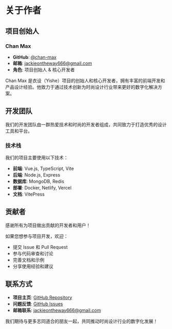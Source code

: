 # 关于作者

## 项目创始人

### Chan Max
- **GitHub**: [@chan-max](https://github.com/chan-max)
- **邮箱**: jackieontheway666@gmail.com
- **角色**: 项目创始人 & 核心开发者

Chan Max 是衣设（Yishe）项目的创始人和核心开发者，拥有丰富的前端开发和产品设计经验。他致力于通过技术创新为时尚设计行业带来更好的数字化解决方案。

## 开发团队

我们的开发团队由一群热爱技术和时尚的开发者组成，共同致力于打造优秀的设计工具和平台。

### 技术栈

我们的项目主要使用以下技术：

- **前端**: Vue.js, TypeScript, Vite
- **后端**: Node.js, Express
- **数据库**: MongoDB, Redis
- **部署**: Docker, Netlify, Vercel
- **文档**: VitePress

## 贡献者

感谢所有为项目做出贡献的开发者和用户！

如果您想参与项目开发，欢迎：

- 提交 Issue 和 Pull Request
- 参与代码审查和讨论
- 完善文档和示例
- 分享使用经验和建议

## 联系方式

- **项目主页**: [GitHub Repository](https://github.com/chan-max/yishe-client)
- **问题反馈**: [GitHub Issues](https://github.com/chan-max/yishe-client/issues)
- **邮箱联系**: jackieontheway666@gmail.com

我们期待与更多志同道合的朋友一起，共同推动时尚设计行业的数字化发展！
